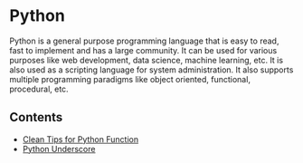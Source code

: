# Python 
Python is a general purpose programming language that is easy to read, fast to implement and has a large community. It can be used for various purposes like web development, data science, machine learning, etc. It is also used as a scripting language for system administration. It also supports multiple programming paradigms like object oriented, functional, procedural, etc.

## Contents
- [Clean Tips for Python Function](clean_tips_for_python_function.md)
- [Python Underscore](python_underscore.md)
